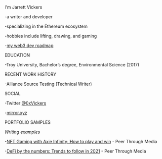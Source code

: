 I'm Jarrett Vickers

-a writer and developer

-specializing in the Ethereum ecosystem

-hobbies include lifting, drawing, and gaming

-[my web3 dev roadmap](https://mirror.xyz/0xEc34E9d4d6441aA7906e45c2eBBd95c22903F5ea/9nsCi-AIuPtaOpDPuSQdFSk3Wjz7xRCzSXygTaTg9qc)


EDUCATION

-Troy University, Bachelor’s degree, Environmental Science (2017)

RECENT WORK HISTORY

-Alliance Source Testing (Technical Writer)

SOCIAL

-Twitter [@0xVickers](https://twitter.com/0xVickers)

-[mirror.xyz](https://mirror.xyz/0xEc34E9d4d6441aA7906e45c2eBBd95c22903F5ea)

PORTFOLIO SAMPLES

*Writing examples*

-[NFT Gaming with Axie Infinity: How to play and win](https://peerthroughmedia.com/axie-infinity-nft-gaming-how-to-play/) - Peer Through Media

-[DeFi by the numbers: Trends to follow in 2021](https://peerthroughmedia.com/defi-by-the-numbers/) - Peer Through Media
